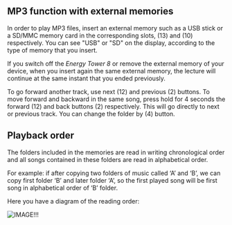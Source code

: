 ## MP3 function with external memories

In order to play MP3 files, insert an external memory such as a USB stick or a SD/MMC memory card in the corresponding slots, (13) and (10) respectively. You can see "USB" or "SD" on the display, according to the type of memory that you insert.

If you switch off the *Energy Tower 8* or remove the external memory of your device, when you insert again the same external memory, the lecture will continue at the same instant that you ended previously.

To go forward another track, use next (12) and previous (2) buttons. To move forward and backward in the same song, press hold for 4 seconds the forward (12) and back buttons (2) respectively.
This will go directly to next or previous track. You can change the folder by (4) button.

## Playback order

The folders included in the memories are read in writing chronological order and all songs contained in these folders are read in alphabetical order.

For example: if after copying two folders of music called ‘A’ and ‘B’, we can copy first folder ‘B’ and later folder ‘A’, so the first played song will be first song in alphabetical order of ‘B’ folder.

Here you have a diagram of the reading order:

![IMAGE!!!](http://static.energysistem.com/images/manuals/42260/5492cea8f11f3.jpg)
